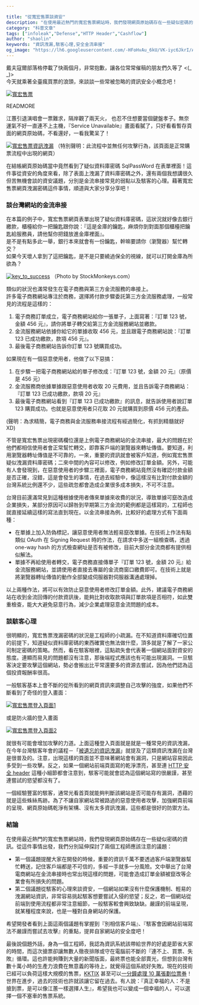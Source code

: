```yaml
---

title: "從寬宏售票談資安"
description: "在使用最近熱門的寬宏售票網站時，我們發現網頁原始碼存在一些疑似密碼的資訊。從這件事情出發，我們分別延伸探討了兩個工程師應該注意的議題：分別是金流串接常見的弱點以及駭客的心理。"
category: "科普文章"
tags: ["infoleak","Defense","HTTP Header","Cashflow"]
author: "shaolin"
keywords: "資訊洩漏,駭客心理,安全金流串接"
og_image: "https://lh6.googleusercontent.com/-HFoHvAu_6kU/VK-iyc6JkrI/AAAAAAAAAvw/9mF_ebSMHUc/w878-h596-no/kham.com.tw.png"
---
```



戴夫寇爾部落格停載了快兩個月，非常抱歉，讓各位常常催稿的朋友們久等了 <(_ _)><br />
今天就乘著全臺瘋買票的浪頭，來談談一些常被忽略的資訊安全小概念吧！

[![寬宏售票](https://lh6.googleusercontent.com/-HFoHvAu_6kU/VK-iyc6JkrI/AAAAAAAAAvw/9mF_ebSMHUc/w878-h596-no/kham.com.tw.png "寬宏售票")](https://lh6.googleusercontent.com/-HFoHvAu_6kU/VK-iyc6JkrI/AAAAAAAAAvw/9mF_ebSMHUc/w878-h596-no/kham.com.tw.png)

READMORE

江蕙引退演唱會一票難求，隔岸觀了兩天火， 也忍不住想要當個鍵盤孝子。無奈運氣不好一直連不上主機，『Service Unavailable』畫面看膩了，只好看看暫存頁面的網頁原始碼，不看還好，一看我驚呆了！

[![寬宏售票資訊洩漏](https://lh6.googleusercontent.com/-JiRvqxjmTc0/VK-j-wHU6-I/AAAAAAAAAwE/29JWcFB9Oo0/w878-h650-no/kham_information_leakage.png "寬宏售票資訊洩漏")](https://lh6.googleusercontent.com/-JiRvqxjmTc0/VK-j-wHU6-I/AAAAAAAAAwE/29JWcFB9Oo0/w878-h650-no/kham_information_leakage.png)
（特別聲明：此流程中並無任何攻擊行為，該頁面是正常購票流程中出現的網頁）

在結帳網頁原始碼當中竟然看到了疑似資料庫密碼 SqlPassWord 在表單裡面！這件事從資安的角度來看，除了表面上洩漏了資料庫密碼之外，還有兩個我想講很久但苦無機會談的資安議題，分別是金流串接常見的弱點以及駭客的心理。藉著寬宏售票網頁洩漏密碼這件事情，順道與大家分享分享吧！

### 談台灣網站的金流串接

在本篇的例子中，寬宏售票網頁表單出現了疑似資料庫密碼，這狀況就好像去銀行繳款，櫃檯給你一把鑰匙跟你說：『這是金庫的鑰匙，麻煩你到對面那個櫃檯把鑰匙給服務員，請他幫你把錢放進金庫裡面』。<br />
是不是有點多此一舉，銀行本來就會有一份鑰匙，幹嘛要請你（瀏覽器）幫忙轉交？<br />
如果今天壞人拿到了這把鑰匙，是不是只要繞過保全的視線，就可以打開金庫為所欲為？

[![key_to_success](https://lh4.googleusercontent.com/-W3tAzOTSrrk/VK-iw2tdc9I/AAAAAAAAAvY/Qtq4pzXFGmE/w640-h427-no/3d_key_to_success.jpg "key_to_success")](https://lh4.googleusercontent.com/-W3tAzOTSrrk/VK-iw2tdc9I/AAAAAAAAAvY/Qtq4pzXFGmE/w640-h427-no/3d_key_to_success.jpg)
（Photo by StockMonkeys.com）

類似的狀況也滿常發生在電子商務與第三方金流服務的串接上。<br />
許多電子商務網站專注於商務，選擇將付款步驟委託第三方金流服務處理，一般常見的流程是這樣的：

1. 電子商務訂單成立，電子商務網站給你一張單子，上面寫著：『訂單 123 號， 金額 456 元』，請你將單子轉交給第三方金流服務網站並繳款。
2. 金流服務網站依據你給它的單據收取 456 元，並且跟電子商務網站說：『訂單 123 已成功繳款，款項 456 元』。
3. 最後電子商務網站告訴你訂單 123 號購買成功。

如果現在有一個惡意使用者，他做了以下惡搞：

1. 在步驟一把電子商務網站給的單子修改成：『訂單 123 號，金額 20 元』（原價是 456 元）
2. 金流服務商依據單據跟惡意使用者收取 20 元費用，並且告訴電子商務網站：『訂單 123 已成功繳款，款項 20 元』
3. 最後電子商務網站看到『訂單 123 已成功繳款』的訊息，就告訴使用者說訂單 123 購買成功。也就是惡意使用者只花取 20 元就購買到原價 456 元的產品。 

(聲明：為求精簡，電子商務與金流服務串接流程有經過簡化，有抓到精髓就好XD)

不管是寬宏售票出現密碼欄位還是上例電子商務網站的金流串接，最大的問題在於他們都相信使用者會正常幫忙轉交，即靠客戶端的瀏覽器來轉址傳值。要知道，利用瀏覽器轉址傳值是不可靠的，一來，重要的資訊就會被客戶知道，例如寬宏售票疑似洩漏資料庫密碼；二來中間的內容可以修改，例如修改訂單金額。另外，可能有人會發現到，在惡意使用者的步驟三裡面，電子商務網站竟然沒有確認付款金額是否正確，沒錯，這是會發生的事情，在過去經驗中，像這樣沒有比對付款金額的台灣系統比例還不少，這些疏忽都會造成企業很多成本損失，不可不注意。

台灣目前還滿常見到這種根據使用者傳來單據來收費的狀況，導致單據可竄改造成企業損失，某部分原因可以歸咎到早期第三方金流的範例都是這樣寫的，工程師也就直接延續這樣的寫法直到現在。以金流串接為例，比較好的處理方式有下面兩種：

* 在單據上加入防偽標記，讓惡意使用者無法輕易竄改單據。在技術上作法有點類似 OAuth 在 Signing Request 時的作法，在請求中多送一組檢查碼，透過 one-way hash 的方式檢查網址是否有被修改，目前大部分金流商都有提供相似解法。
* 單據不再給使用者轉交，電子商務直接傳單子『訂單 123 號，金額 20 元』給金流服務網站，並請使用者直接去專屬的金流商窗口繳費即可。在技術上就是將瀏覽器轉址傳值的動作全部變成伺服器對伺服器溝通處理掉。

以上兩種作法，將可以有效防止惡意使用者修改訂單金額。此外，建議電子商務網站在收到金流回傳的付款資訊後，能夠比對收取款項與訂單款項是否相符，如此雙重檢查，能大大避免惡意行為，減少企業處理惡意金流問題的成本。

### 談駭客心理

很明顯的，寬宏售票洩漏密碼的狀況是工程師的小疏漏。在不知道資料庫確切位置的前提下，知道疑似資料庫密碼的東西確實也無法做什麼，頂多就是了解了一家公司制定密碼的策略。然而，看在駭客眼裡，這點疏失會代表著一個網站面對資安的態度。連顯而易見的問題都沒有注意，那後端程式應該也有可能出現漏洞。一旦駭客決定要攻擊這個網站，勢必會搬出比平常還要多的資源去嘗試，因為他們認為這個投資報酬率很高。

一般駭客基本上會不斷的從所看到的網頁資訊來調整自己攻擊的強度，如果他們不斷看到了奇怪的登入畫面：

[![寬宏售票登入頁面1](https://lh3.googleusercontent.com/-hwjvY9pSsWQ/VK-iyPi36hI/AAAAAAAAAvo/lOXXP8NCU2A/w669-h372-no/kham_login_1.png "寬宏售票登入頁面1")](https://lh3.googleusercontent.com/-hwjvY9pSsWQ/VK-iyPi36hI/AAAAAAAAAvo/lOXXP8NCU2A/w669-h372-no/kham_login_1.png)

或是防火牆的登入畫面

[![寬宏售票登入頁面2](https://lh5.googleusercontent.com/-dPPY-uFkRM4/VK-iybc3oNI/AAAAAAAAAvs/XBpigkmx0MY/w756-h482-no/kham_login_2.png "寬宏售票登入頁面2")](https://lh5.googleusercontent.com/-dPPY-uFkRM4/VK-iybc3oNI/AAAAAAAAAvs/XBpigkmx0MY/w756-h482-no/kham_login_2.png)

就很有可能會增加攻擊的力道。上面這種登入頁面就是就是一種常見的資訊洩漏，在今年台灣駭客年會的議程－「[被遺忘的資訊洩漏](http://devco.re/blog/2014/08/26/information-leakage-in-taiwan-HITCON2014/)」就提及了這類資訊洩漏在台灣是很普及的。注意，出現這樣的頁面並不意味著網站會有漏洞，只是網站容易因此多受到一些攻擊。反之，如果一個網站前端頁面寫的乾淨漂亮，甚至連 [HTTP 安全 header](http://devco.re/blog/2014/03/10/security-issues-of-http-headers-1/) 這種小細節都會注意到，駭客可能就會認為這個網站寫的很嚴謹，甚至連嘗試的慾望都沒有了。

一個經驗豐富的駭客，通常光看首頁就能夠判斷該網站是否可能存有漏洞，憑藉的就是這些蛛絲馬跡。為了不讓自家網站常被路過的惡意使用者攻擊，加強網頁前端的呈現、網頁原始碼乾淨有架構、沒有太多資訊洩漏，這些都是很好的防禦方法。

### 結論

在使用最近熱門的寬宏售票網站時，我們發現網頁原始碼存在一些疑似密碼的資訊。從這件事情出發，我們分別延伸探討了兩個工程師應該注意的議題：

* 第一個議題提醒大家在開發的時候，重要的資訊千萬不要透過客戶端瀏覽器幫忙轉送，記住客戶端都是不可信的，多經一手就多一分風險。文中舉出了台灣電商網站在金流串接時也常出現這樣的問題，可能會造成訂單金額被竄改等企業會有所損失的問題。
* 第二個議題從駭客的心理來談資安，一個網站如果沒有什麼保護機制、輕易的洩漏網站資訊，非常容易挑起駭客想要嘗試入侵的慾望；反之，若一個網站從前端到使用流程都非常注意細節，一般駭客較會興致缺缺。嚴謹的前端呈現，就某種程度來說，也是一種對自身網站的保護。

希望開發者看到上面這兩個議題有掌握到『別相信客戶端』、『駭客會因網站前端寫法不嚴謹而嘗試去攻擊』的重點，提昇自家網站的安全度吧！

最後說個題外話，身為一個工程師，我認為資訊系統該帶給世界的好處是節省大家的時間，而這次搶票卻讓無數人徹夜排隊或守在電腦前不斷的『連不上、買票、失敗』循環。這也許能夠賺到大量的新聞版面，最終票也能全部賣光，但想到台灣有數十萬小時的生產力浪費在無意義的等待上，就覺得這個系統好失敗。現在的技術已經可以負荷這樣大規模的售票，[KKTIX](https://kktix.com/) 甚至可以[一分鐘處理 10 萬張劃位票券](https://medium.com/@hlb/kktix-2015-01-7bf84c47dfdf)！世界在進步，過去的技術也許就該讓它留在過去。有人說：『真正幸福的人：不是搶到票，是可以像江蕙一樣選擇人生』，希望我也可以變成一個幸福的人，可以選擇一個不塞車的售票系統。
